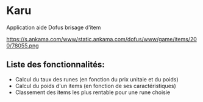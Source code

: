 # Karu
Application aide Dofus brisage d'item

https://s.ankama.com/www/static.ankama.com/dofus/www/game/items/200/78055.png

## Liste des fonctionnalités: 
+ Calcul du taux des runes (en fonction du prix unitaie et du poids)
+ Calcul du poids d'un items (en fonction de ses caractéristiques)
+ Classement des items les plus rentable pour une rune choisie
